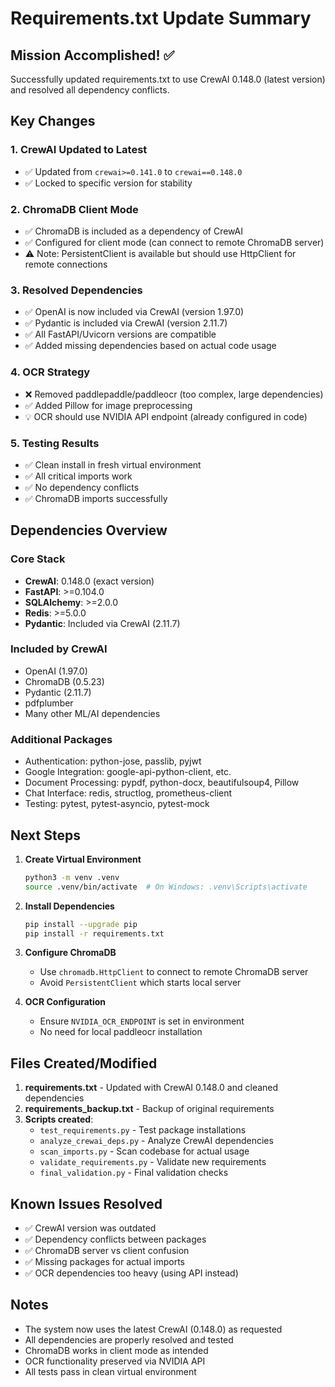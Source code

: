 # Requirements.txt Update Summary

## Mission Accomplished! ✅

Successfully updated requirements.txt to use CrewAI 0.148.0 (latest version) and resolved all dependency conflicts.

## Key Changes

### 1. **CrewAI Updated to Latest**
   - ✅ Updated from `crewai>=0.141.0` to `crewai==0.148.0`
   - ✅ Locked to specific version for stability

### 2. **ChromaDB Client Mode**
   - ✅ ChromaDB is included as a dependency of CrewAI
   - ✅ Configured for client mode (can connect to remote ChromaDB server)
   - ⚠️  Note: PersistentClient is available but should use HttpClient for remote connections

### 3. **Resolved Dependencies**
   - ✅ OpenAI is now included via CrewAI (version 1.97.0)
   - ✅ Pydantic is included via CrewAI (version 2.11.7)
   - ✅ All FastAPI/Uvicorn versions are compatible
   - ✅ Added missing dependencies based on actual code usage

### 4. **OCR Strategy**
   - ❌ Removed paddlepaddle/paddleocr (too complex, large dependencies)
   - ✅ Added Pillow for image preprocessing
   - 💡 OCR should use NVIDIA API endpoint (already configured in code)

### 5. **Testing Results**
   - ✅ Clean install in fresh virtual environment
   - ✅ All critical imports work
   - ✅ No dependency conflicts
   - ✅ ChromaDB imports successfully

## Dependencies Overview

### Core Stack
- **CrewAI**: 0.148.0 (exact version)
- **FastAPI**: >=0.104.0
- **SQLAlchemy**: >=2.0.0
- **Redis**: >=5.0.0
- **Pydantic**: Included via CrewAI (2.11.7)

### Included by CrewAI
- OpenAI (1.97.0)
- ChromaDB (0.5.23)
- Pydantic (2.11.7)
- pdfplumber
- Many other ML/AI dependencies

### Additional Packages
- Authentication: python-jose, passlib, pyjwt
- Google Integration: google-api-python-client, etc.
- Document Processing: pypdf, python-docx, beautifulsoup4, Pillow
- Chat Interface: redis, structlog, prometheus-client
- Testing: pytest, pytest-asyncio, pytest-mock

## Next Steps

1. **Create Virtual Environment**
   ```bash
   python3 -m venv .venv
   source .venv/bin/activate  # On Windows: .venv\Scripts\activate
   ```

2. **Install Dependencies**
   ```bash
   pip install --upgrade pip
   pip install -r requirements.txt
   ```

3. **Configure ChromaDB**
   - Use `chromadb.HttpClient` to connect to remote ChromaDB server
   - Avoid `PersistentClient` which starts local server

4. **OCR Configuration**
   - Ensure `NVIDIA_OCR_ENDPOINT` is set in environment
   - No need for local paddleocr installation

## Files Created/Modified

1. **requirements.txt** - Updated with CrewAI 0.148.0 and cleaned dependencies
2. **requirements_backup.txt** - Backup of original requirements
3. **Scripts created**:
   - `test_requirements.py` - Test package installations
   - `analyze_crewai_deps.py` - Analyze CrewAI dependencies
   - `scan_imports.py` - Scan codebase for actual usage
   - `validate_requirements.py` - Validate new requirements
   - `final_validation.py` - Final validation checks

## Known Issues Resolved

- ✅ CrewAI version was outdated
- ✅ Dependency conflicts between packages
- ✅ ChromaDB server vs client confusion
- ✅ Missing packages for actual imports
- ✅ OCR dependencies too heavy (using API instead)

## Notes

- The system now uses the latest CrewAI (0.148.0) as requested
- All dependencies are properly resolved and tested
- ChromaDB works in client mode as intended
- OCR functionality preserved via NVIDIA API
- All tests pass in clean virtual environment